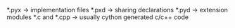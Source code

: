 

\*.pyx -> implementation files
\*.pxd -> sharing declarations
\*.pyd -> extension modules
\*.c and \*.cpp -> usually cython generated c/c++ code
